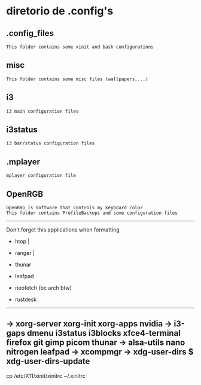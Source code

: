 # diretorio de .config's

## .config_files
    This folder contains some xinit and bash configurations

## misc
    This folder contains some misc files (wallpapers,...)

## i3
    i3 main configuration files

## i3status
    i3 bar/status configuration files

## .mplayer
    mplayer configuration file

## OpenRGB
    OpenRBG is software that controls my keyboard color
    This folder contains ProfileBackups and some configuration files

------------------------
Don't forget this applications when formatting

- htop |
- ranger |
- thunar
- leafpad

- neofetch (bc arch btw)
- rustdesk

-------------------------

-> xorg-server xorg-init xorg-apps nvidia
-> i3-gaps dmenu i3status i3blocks xfce4-terminal firefox git gimp picom thunar
-> alsa-utils nano nitrogen leafpad 
-> xcompmgr
-> xdg-user-dirs 
$ xdg-user-dirs-update
--

cp /etc/X11/xinit/xinitrc ~/.xinitrc
